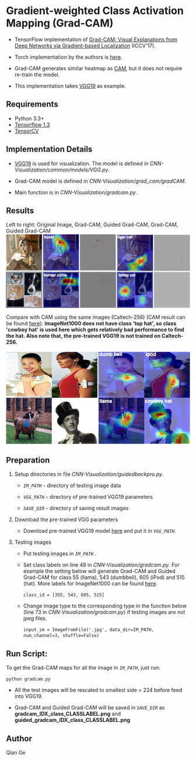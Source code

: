 # Gradient-weighted Class Activation Mapping (Grad-CAM)

- TensorFlow implementation of [Grad-CAM: Visual Explanations from Deep Networks via Gradient-based Localization](https://arxiv.org/abs/1610.02391) (ICCV'17).

- Torch implementation by the authors is [here](https://github.com/ramprs/grad-cam).

- Grad-CAM generates similar heatmap as [CAM](https://arxiv.org/abs/1512.04150), but it does not require re-train the model.

<!--- This implementation has been tested on MNIST and Caltech-256 dataset, and can be tested on your own dataset as well.-->

- This implementation takes [VGG19](https://arxiv.org/abs/1409.1556) as example. 

## Requirements
- Python 3.3+
- [Tensorflow 1.3](https://www.tensorflow.org/)
- [TensorCV](https://github.com/conan7882/DeepVision-tensorflow) 

## Implementation Details

<!--- For MNIST dataset, a CNN with three convolutional layers followed by a global average pooling layer is used.-->

- [VGG19](https://arxiv.org/abs/1409.1556) is used for visualization. The model is defined in *CNN-Visualization/common/models/VGG.py*.

- Grad-CAM model is defined in *CNN-Visualization/grad_cam/gradCAM*.

- Main function is in *CNN-Visualization/gradcam.py*.



## Results

Left to right: Original Image, Grad-CAM, Guided Grad-CAM, Grad-CAM, Guided Grad-CAM
![ex1](figs/ex1.png)
![ex2](figs/ex2.png)

Compare with CAM using the same images (Caltech-256) (CAM result can be found [here](https://github.com/conan7882/CNN-Visualization/tree/master/class_activation_map#caltech-256)):
**ImageNet1000 does not have class 'top hat', so class 'cowboy hat' is used here which gets relatively bad performance to find the hat. Also note that, the pre-trained VGG19 is not trained on Caltech-256.**

![compare](figs/comparecam.png)



<!--## Observations-->

## Preparation

1. Setup directories in file *CNN-Visualization/guidedbackpro.py*. 
  
    - *`IM_PATH`* - directory of testing image data
   
    - *`VGG_PATH`* - directory of pre-trained VGG19 parameters
   
    - *`SAVE_DIR`* - directory of saving result images
   
2. Download the pre-trained VGG parameters
       
    - Download pre-trained VGG19 model [here](https://github.com/machrisaa/tensorflow-vgg#tensorflow-vgg16-and-vgg19) and put it in *`VGG_PATH`*.
         
       
3. Testing images
 
    - Put testing images in *`IM_PATH`* .
    
    - Set class labels on line 48 in *CNN-Visualization/gradcam.py*. For example the setting below will generate Grad-CAM and Guided Grad-CAM for class 55 (llama), 543 (dumbbell), 605 (iPod) and 515 (hat). More labels for ImageNet1000 can be found [here](https://github.com/conan7882/VGG-tensorflow/blob/master/imageNetLabel.txt).
    
      ```
      class_id = [355, 543, 605, 515]
      ```
    
    - Change image type to the corresponding type in the function below (line 73 in *CNN-Visualization/gradcam.py*) if testing images are not jpeg files.
    
      ```
      input_im = ImageFromFile('.jpg', data_dir=IM_PATH, num_channel=3, shuffle=False)
      ```
       

## Run Script:

To get the Grad-CAM maps for all the image in *`IM_PATH`*, just run:

```
python gradcam.py
```	

- All the test images will be rescaled to smallest side = 224 before feed into VGG19.

- Grad-CAM and Guided Grad-CAM will be saved in *`SAVE_DIR`* as **gradcam_IDX_class_CLASSLABEL.png** and **guided_gradcam_IDX_class_CLASSLABEL.png** 




## Author
Qian Ge


	
	





 
